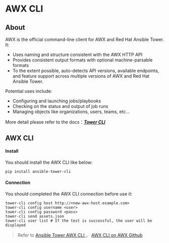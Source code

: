 # AWX CLI

## About

AWX is the official command-line client for AWX and Red Hat Ansible Tower. It:

* Uses naming and structure consistent with the AWX HTTP API
* Provides consistent output formats with optional machine-parsable formats
* To the extent possible, auto-detects API versions, available endpoints, and feature support across multiple versions of AWX and Red Hat Ansible Tower.

Potential uses include:

* Configuring and launching jobs/playbooks
* Checking on the status and output of job runs
* Managing objects like organizations, users, teams, etc…

More detail please refer to the docs：*[**Tower CLI**](https://docs.ansible.com/ansible-tower/latest/html/towercli/index.html)*

##  AWX CLI

#### Install

You should install the AWX CLI like below: 

```
pip install ansible-tower-cli
```

#### Connection
You should completed the AWX CLI connection before use it:

```
tower-cli config host http://<new-awx-host.example.com>
tower-cli config username <user>
tower-cli config password <pass>
tower-cli send assets.json
tower-cli user list # If the test is successful, the user will be displayed
```
> Refer to [Ansible Tower AWX CLI ](https://docs.ansible.com/ansible-tower/latest/html/towercli/usage.html#installation)， [ AWX CLI on AWX Github](https://github.com/ansible/awx/tree/devel/awxkit/awxkit/cli/docs)